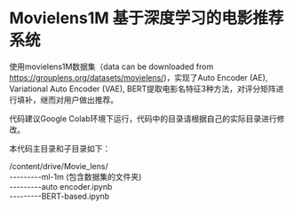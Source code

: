 # Movielens1M 基于深度学习的电影推荐系统
使用movielens1M数据集（data can be downloaded from https://grouplens.org/datasets/movielens/)，实现了Auto Encoder (AE), Variational Auto Encoder (VAE), BERT提取电影名特征3种方法，对评分矩阵进行填补，继而对用户做出推荐。

代码建议Google Colab环境下运行，代码中的目录请根据自己的实际目录进行修改。  

  
  
本代码主目录和子目录如下：  

/content/drive/Movie_lens/  
---------ml-1m (包含数据集的文件夹)  
---------auto encoder.ipynb  
---------BERT-based.ipynb  
